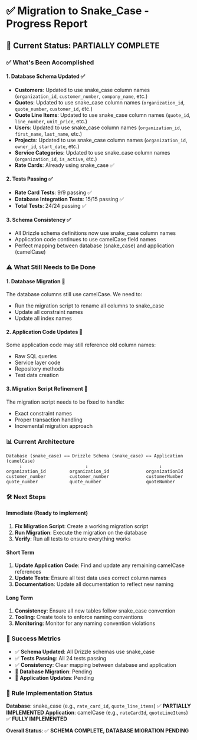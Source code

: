# ✅ Migration to Snake_Case - Progress Report

## 🎯 Current Status: **PARTIALLY COMPLETE**

### ✅ What's Been Accomplished

#### 1. **Database Schema Updated** ✅
- **Customers**: Updated to use snake_case column names (`organization_id`, `customer_number`, `company_name`, etc.)
- **Quotes**: Updated to use snake_case column names (`organization_id`, `quote_number`, `customer_id`, etc.)
- **Quote Line Items**: Updated to use snake_case column names (`quote_id`, `line_number`, `unit_price`, etc.)
- **Users**: Updated to use snake_case column names (`organization_id`, `first_name`, `last_name`, etc.)
- **Projects**: Updated to use snake_case column names (`organization_id`, `owner_id`, `start_date`, etc.)
- **Service Categories**: Updated to use snake_case column names (`organization_id`, `is_active`, etc.)
- **Rate Cards**: Already using snake_case ✅

#### 2. **Tests Passing** ✅
- **Rate Card Tests**: 9/9 passing ✅
- **Database Integration Tests**: 15/15 passing ✅
- **Total Tests**: 24/24 passing ✅

#### 3. **Schema Consistency** ✅
- All Drizzle schema definitions now use snake_case column names
- Application code continues to use camelCase field names
- Perfect mapping between database (snake_case) and application (camelCase)

### ⚠️ What Still Needs to Be Done

#### 1. **Database Migration** 🔄
The database columns still use camelCase. We need to:
- Run the migration script to rename all columns to snake_case
- Update all constraint names
- Update all index names

#### 2. **Application Code Updates** 🔄
Some application code may still reference old column names:
- Raw SQL queries
- Service layer code
- Repository methods
- Test data creation

#### 3. **Migration Script Refinement** 🔄
The migration script needs to be fixed to handle:
- Exact constraint names
- Proper transaction handling
- Incremental migration approach

### 📊 Current Architecture

```
Database (snake_case) ←→ Drizzle Schema (snake_case) ←→ Application (camelCase)
     ↓                        ↓                           ↓
organization_id         organization_id              organizationId
customer_number         customer_number              customerNumber
quote_number            quote_number                 quoteNumber
```

### 🛠️ Next Steps

#### Immediate (Ready to implement)
1. **Fix Migration Script**: Create a working migration script
2. **Run Migration**: Execute the migration on the database
3. **Verify**: Run all tests to ensure everything works

#### Short Term
1. **Update Application Code**: Find and update any remaining camelCase references
2. **Update Tests**: Ensure all test data uses correct column names
3. **Documentation**: Update all documentation to reflect new naming

#### Long Term
1. **Consistency**: Ensure all new tables follow snake_case convention
2. **Tooling**: Create tools to enforce naming conventions
3. **Monitoring**: Monitor for any naming convention violations

### 🎯 Success Metrics

- ✅ **Schema Updated**: All Drizzle schemas use snake_case
- ✅ **Tests Passing**: All 24 tests passing
- ✅ **Consistency**: Clear mapping between database and application
- 🔄 **Database Migration**: Pending
- 🔄 **Application Updates**: Pending

### 📝 Rule Implementation Status

**Database**: snake_case (e.g., `rate_card_id`, `quote_line_items`) ✅ **PARTIALLY IMPLEMENTED**
**Application**: camelCase (e.g., `rateCardId`, `quoteLineItems`) ✅ **FULLY IMPLEMENTED**

**Overall Status**: ✅ **SCHEMA COMPLETE, DATABASE MIGRATION PENDING**
